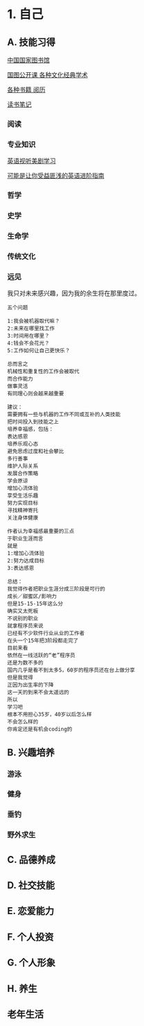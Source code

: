 # 1. 自己 

## A. 技能习得
[中国国家图书馆](http://www.nlc.gov.cn/)

[国图公开课 各种文化经典学术](http://open.nlc.cn/onlineedu/client/index.htm)

[各种书籍 阅历](https://github.com/Ewenwan/books)

[读书笔记](https://github.com/czero1995/czero1995.github.io/tree/2b8bef94127d3bf3c93e31cb3f1fe5820de61d57/_posts/bookLife)

### 阅读
### 专业知识

[英语视听美剧学习](http://www.xoolee.com/)

[可能是让你受益匪浅的英语进阶指南](https://github.com/Ewenwan/English-level-up-tips-for-Chinese)

### 哲学
### 史学
### 生命学
### 传统文化

### 远见
  我只对未来感兴趣，因为我的余生将在那里度过。
```
五个问题

1:我会被机器取代嘛？
2:未来在哪里找工作
3:时间用在哪里？
4:钱会不会花光？
5:工作如何让自己更快乐？

总而言之
机械性和重复性的工作会被取代
而合作能力
做事灵活
有同理心则会越来越重要

建议：
需要拥有一些与机器的工作不同或互补的人类技能
把时间投入到技能之上
培养幸福感，包括：
表达感恩
培养乐观心态
避免思虑过度和社会攀比
多行善事
维护人际关系
发展合作策略
学会原谅
增加心流体验
享受生活乐趣
努力实现目标
寻找精神寄托
关注身体健康

作者认为幸福感最重要的三点
于职业生涯而言
就是
1:增加心流体验
2:努力达成目标
3:表达感恩

总结：
我觉得作者把职业生涯分成三阶段是可行的
成长／甜蜜区/影响力
但是15-15-15年这么分
确实又太死板
不说别的职业
就拿程序员来说
已经有不少软件行业从业的工作者
在头一个15年把3阶段都走完了
目前来看
依然在一线活跃的“老”程序员
还是为数不多的
国内几乎是看不到太多5，60岁的程序员还在台上做分享
但是我觉得
正因为出生率的下降
这一天的到来不会太遥远的
所以
学习吧
根本不用担心35岁，40岁以后怎么样
不会怎么样的
你肯定还是有机会coding的
```

## B. 兴趣培养
### 游泳
### 健身
### 垂钓
### 野外求生
### 
## C. 品德养成

## D. 社交技能

## E. 恋爱能力

## F. 个人投资

## G. 个人形象

## H. 养生

##  老年生活

